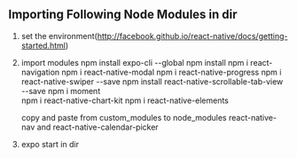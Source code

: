## Importing Following Node Modules in dir
1. set the environment(http://facebook.github.io/react-native/docs/getting-started.html)
2. import modules 
    npm install expo-cli --global
    npm install
    npm i react-navigation
    npm i react-native-modal
    npm i react-native-progress
    npm i react-native-swiper --save
    npm install react-native-scrollable-tab-view --save
    npm i moment    
    npm i react-native-chart-kit
    npm i react-native-elements

    copy and paste from custom_modules to node_modules react-native-nav and react-native-calendar-picker
3. expo start in dir

